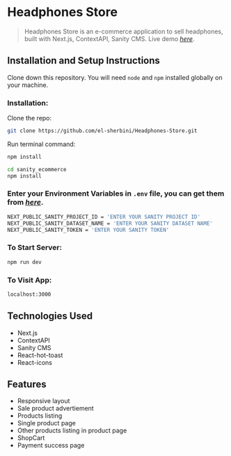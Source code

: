 # Headphones Store

> Headphones Store is an e-commerce application to sell headphones, built with Next.js, ContextAPI, Sanity CMS.
>  Live demo [_here_](https://bre.is/PC7Buqn2).

## Installation and Setup Instructions

Clone down this repository. You will need `node` and `npm` installed globally on your machine.

### Installation:

Clone the repo:

```sh
git clone https://github.com/el-sherbini/Headphones-Store.git
```

Run terminal command:

```sh
npm install
```

```sh
cd sanity_ecommerce
npm install
```

### Enter your Environment Variables in `.env` file, you can get them from [_here_](https://www.sanity.io/).

```sh
NEXT_PUBLIC_SANITY_PROJECT_ID = 'ENTER YOUR SANITY PROJECT ID'
NEXT_PUBLIC_SANITY_DATASET_NAME = 'ENTER YOUR SANITY DATASET NAME'
NEXT_PUBLIC_SANITY_TOKEN = 'ENTER YOUR SANITY TOKEN'
```

### To Start Server:

```sh
npm run dev
```

### To Visit App:

```sh
localhost:3000
```

## Technologies Used

- Next.js
- ContextAPI
- Sanity CMS
- React-hot-toast
- React-icons

## Features

- Responsive layout
- Sale product advertiement
- Products listing
- Single product page
- Other products listing in product page
- ShopCart
- Payment success page
